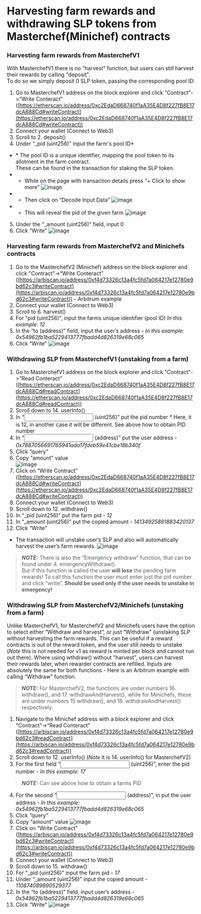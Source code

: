 # Harvesting farm rewards and withdrawing SLP tokens from Masterchef(Minichef) contracts

### Harvesting farm rewards from MasterchefV1

With MasterchefV1 there is no “harvest” function, but users can still harvest their rewards by calling "deposit". <br>
To do so we simply deposit 0 SLP token, passing the corresponding pool ID:

1. Go to MasterchefV1 address on the block explorer and click "Contract"->“Write Conteract” ([https://etherscan.io/address/0xc2EdaD668740f1aA35E4D8f227fB8E17dcA888Cd#writeContract](https://etherscan.io/address/0xc2EdaD668740f1aA35E4D8f227fB8E17dcA888Cd#writeContract))
2. Connect your wallet (Connect to Web3)    
3. Scroll to 2. deposit()
4. Under “\_pid (uint256)” input the farm's pool ID*
- \* The pool ID is a unique identifier, mapping the pool token to its allotment in the farm contract. <br>
  These can be found in the transaction for staking the SLP token.
- - While on the page with transaction details press “+ Click to show more”
![image](https://user-images.githubusercontent.com/12489182/228075061-8439657a-f7ee-4a55-a2df-b4e3b4466a63.png)
- - Then click on “Decode Input Data”
![image](https://user-images.githubusercontent.com/12489182/228075305-9b377a80-84df-4a92-a549-2d9c30a043e2.png)
- - This will reveal the pid of the given farm
![image](https://user-images.githubusercontent.com/12489182/228075189-9c35acfc-471f-4a50-80ff-34d55f75aef6.png)
5. Under the “\_amount (uint256)” field, input 0
6. Click “Write”
![image](https://user-images.githubusercontent.com/12489182/228086682-b67fba0b-0f99-4ad1-b4ad-336afc873eda.png)

### Harvesting farm rewards from MasterchefV2 and Minichefs contracts
1. Go to the MasterchefV2 (Minichef) address on the block explorer and click "Contract"->“Write Conteract” ([https://arbiscan.io/address/0xf4d73326c13a4fc5fd7a064217e12780e9bd62c3#writeContract](https://arbiscan.io/address/0xf4d73326c13a4fc5fd7a064217e12780e9bd62c3#writeContract)) - Arbitrum example
2. Connect your wallet (Connect to Web3)
3. Scroll to 6. harvest()
4. For “pid (uint256)”, input the farms unique identifier (pool ID) *In this example: 12*
5. In the “to (address)” field, input the user’s address - *In this example: 0x54962fb1ba5229413777fbadd4d826319e68c065*
6. Click “Write”
![image](https://user-images.githubusercontent.com/12489182/228086556-83439555-dff6-4eff-9608-345d3fe2e584.png)

### **Withdrawing SLP from MasterchefV1 (unstaking from a farm)**

1. Go to MasterchefV1 address on the block explorer and click "Contract"->“Read Conteract” ([https://etherscan.io/address/0xc2EdaD668740f1aA35E4D8f227fB8E17dcA888Cd#readContract](https://etherscan.io/address/0xc2EdaD668740f1aA35E4D8f227fB8E17dcA888Cd#readContract))
2. Scroll down to 14. userInfo()
3. In “<input> (uint256)” put the pid number 
\* Here, it is 12, in another case it will be different. See above how to obtain PID number
4. In “<input> (address)” put the user address - *0x7887056691765941ada17fdeb59e41cbe18b340f*
5. Click “query”
6. Copy “amount” value <br> ![image](https://user-images.githubusercontent.com/12489182/228090954-1ee26234-1139-48fd-aa10-c4aabfe3126e.png)
7. Click on “Write Contract” ([https://etherscan.io/address/0xc2EdaD668740f1aA35E4D8f227fB8E17dcA888Cd#writeContract](https://etherscan.io/address/0xc2EdaD668740f1aA35E4D8f227fB8E17dcA888Cd#writeContract))
8. Connect your wallet (Connect to Web3)
9. Scroll down to 12. withdraw()
10. In “\_pid (uint256)” put the farm pid - *12*
11. In “\_amount (uint256)” put the copied amount - *14134925891883420137*
12. Click “Write”
- The transaction will unstake user’s SLP and also will automatically harvest the user’s farm rewards.
![image](https://user-images.githubusercontent.com/12489182/228090593-4ff4f012-b52d-4481-b279-3f8f4d55accf.png)

> **_NOTE:_** There is also the “Emergency withdraw” function, that can be found under 4. emergencyWithdraw(). <br> But if this function is called the user **will lose** the pending farm rewards! To call this function the user must enter just the pid number and click “write”. **Should be used only if the user needs to unstake in emergency!**

### Withdrawing SLP from MasterchefV2/Minichefs (unstaking from a farm)

Unlike MasterchefV1, for MasterchefV2 and Minichefs users have the option to select either “Withdraw and harvest”, or just “Withdraw” (unstaking SLP without harvesting the farm rewards. This can be useful if a reward contracts is out of the reward token, and the user still needs to unstake (*Note* this is not needed for v1 as reward is minted per block and cannot run out there). 
Where using wthdraw() without "harvest", users can harvest their rewards later, when rewarder contracts are refilled. 
Inputs are absolutely the same for both functions - Here is an Arbitrum example with calling “Withdraw” function.

> **_NOTE:_** For MasterchefV2, the functions are under numbers 16. withdraw(), and 17. withdrawAndHarvest(), while for Minichefs, these are under numbers 15 withdraw(), and 16. withdrawAndHarvest() respectively.

1. Navigate to the Minichef address with a block explorer and click "Contract"->“Read Conteract” ([https://arbiscan.io/address/0xf4d73326c13a4fc5fd7a064217e12780e9bd62c3#readContract](https://arbiscan.io/address/0xf4d73326c13a4fc5fd7a064217e12780e9bd62c3#readContract))
2. Scroll down to 12. userInfo() (*Note* it is 14. userInfo() for MasterchefV2)
3. For the first field “<input> (uint256)”, enter the pid number - *In this example: 17*
> **_NOTE:_** Can see above how to obtain a farms PID
4. For the second “<input> (address)”, in put the user address - *In this example: 0x54962fb1ba5229413777fbadd4d826319e68c065*
5. Click “query”
6. Copy “amount” value
![image](https://user-images.githubusercontent.com/12489182/228090974-565ec421-1f4e-4ae5-bae5-6c0976ca3bfd.png)
7. Click on “Write Contract” ([https://arbiscan.io/address/0xf4d73326c13a4fc5fd7a064217e12780e9bd62c3#writeContract](https://arbiscan.io/address/0xf4d73326c13a4fc5fd7a064217e12780e9bd62c3#writeContract))
8. Connect your wallet (Connect to Web3)
9. Scroll down to 15. withdraw()
10. For “\_pid (uint256)” input the farm pid - *17*
11. Under “\_amount (uint256)” input the copied amount - *110874089890529377*
12. In the “to (address)” field, input user’s address - *0x54962fb1ba5229413777fbadd4d826319e68c065*
13. Click “Write”
![image](https://user-images.githubusercontent.com/12489182/228090840-82422e89-0a0c-4320-9f74-6c457d4c9675.png)
